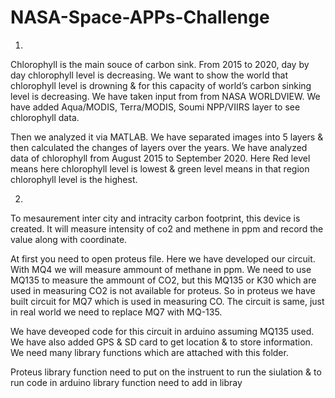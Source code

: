 # NASA-Space-APPs-Challenge
1.

Chlorophyll is the main souce of carbon sink. From 2015 to 2020, day by day chlorophyll level is decreasing. We want to show the world that chlorophyll level is drowning & for this capacity of world’s carbon sinking level is decreasing. We have taken input from from NASA WORLDVIEW. We have added Aqua/MODIS, Terra/MODIS, Soumi NPP/VIIRS layer to see chlorophyll data.

 Then we analyzed it via MATLAB. We have separated images into 5 layers & then calculated the changes of layers over the years. We have analyzed  data of chlorophyll from August 2015 to September 2020.  Here Red level means here chlorophyll level is lowest & green level means in that region chlorophyll level is the highest. 
 



2.
To mesaurement inter city and intracity carbon footprint, this device is created. It will measure intensity of co2 and methene in ppm and record the value along with coordinate.

At first you need to open proteus file. Here we have developed our circuit. With MQ4 we will measure ammount of methane in ppm. We need to use MQ135 to measure the ammount of CO2, but this MQ135 or K30 which are used in measuring CO2 is not available for proteus. So in proteus we have built circuit for MQ7 which is used in measuring CO. The circuit is same, just in real world we need to replace MQ7 with MQ-135.

We have deveoped code for this circuit in arduino assuming MQ135 used. We have also added GPS & SD card to get location & to store information. We need many library functions which are attached with this folder.

Proteus library function need to put on the instruent to run the siulation & to run code in arduino library function need to add in libray



